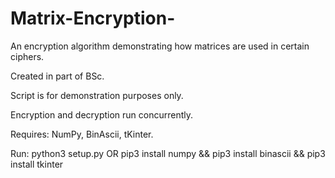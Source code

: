 # Matrix-Encryption-
An encryption algorithm demonstrating how matrices are used in certain ciphers.

Created in part of BSc. 

Script is for demonstration purposes only. 

Encryption and decryption run concurrently. 

Requires: NumPy, BinAscii, tKinter. 

Run: python3 setup.py OR pip3 install numpy && pip3 install binascii && pip3 install tkinter


